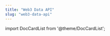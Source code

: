 ```yaml
---
title: "Web3 Data API"
slug: "web3-data-api"
---
```


import DocCardList from '@theme/DocCardList';

<DocCardList />  